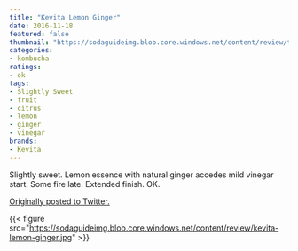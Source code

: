 ```yaml
---
title: "Kevita Lemon Ginger"
date: 2016-11-18
featured: false
thumbnail: "https://sodaguideimg.blob.core.windows.net/content/review/thumbs/kevita-lemon-ginger.jpg"
categories:
- kombucha
ratings:
- ok
tags:
- Slightly Sweet
- fruit
- citrus
- lemon
- ginger
- vinegar
brands:
- Kevita
---
```


Slightly sweet. Lemon essence with natural ginger accedes mild vinegar start. Some fire late. Extended finish. OK.

[Originally posted to Twitter.](https://twitter.com/Cavorter/status/799626256203530240)

{{< figure src="https://sodaguideimg.blob.core.windows.net/content/review/kevita-lemon-ginger.jpg" >}}

